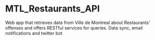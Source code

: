# MTL_Restaurants_API
Web app that retrieves data from Ville de Montreal about Restaurants' offenses and offers RESTful services for queries. Data sync, email notifications and twitter bot
